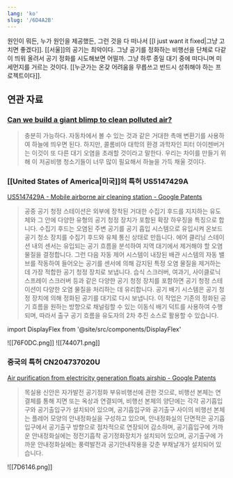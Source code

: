 ```yaml
---
lang: 'ko'
slug: '/6D4A2B'
---
```


원인이 뭐든, 누가 원인을 제공했든, 그런 것을 다 떠나서 [[I just want it fixed|그냥 고치면 좋겠다]].
[[서울]]의 공기는 최악이다.
그냥 공기를 정화하는 비행선을 단체로 다같이 띄워 올려서 공기 정화를 시도해보면 어떨까.
그냥 하루 종일 대기 중에 떠다니며 미세먼지를 거르는 것이다.
[[누군가는 온갖 어려움을 무릅쓰고 반드시 성취해야 하는 프로젝트이다]].

## 연관 자료

### [Can we build a giant blimp to clean polluted air?](https://www.popsci.com/can-we-just-build-giant-blimp-to-clean-polluted-air/)

> 충분히 가능하다. 자동차에서 볼 수 있는 것과 같은 거대한 촉매 변환기를 사용하여 하늘에 띄우면 된다. 하지만, 콜롬비아 대학의 환경 과학자인 피터 아이젠버거는 이것이 또 다른 대기 오염을 초래할 것이라고 말한다. 우리는 차이를 만들기 위해 이 저공비행 청소기들이 너무 많이 필요해서 하늘을 가득 채울 것이다.

### [[United States of America|미국]]의 특허 US5147429A

[US5147429A - Mobile airborne air cleaning station - Google Patents](https://patents.google.com/patent/US5147429A/en)

> 공중 공기 청정 스테이션은 외부에 장착된 거대한 수집기 후드를 지지하는 유도체와 그 안에 다양한 유형의 공기 청정 장치가 포함된 확장 하우징을 특징으로 합니다. 수집기 후드는 오염된 주변 공기를 공기 흡입 시스템으로 유입시켜 온보드 공기 청소 장치를 수집기 후드와 유체 통신 상태로 만듭니다. 에어 클리닝 스테이션 내의 센서는 유입되는 공기 흐름을 분석하여 지역 대기에서 제거해야 할 오염 물질을 결정합니다. 그런 다음 자동 제어 시스템이 내장된 배관 시스템의 자동 밸브를 작동하여 들어오는 공기를 센서에 의해 감지된 특정 오염 물질을 제거하는 데 가장 적합한 공기 청정 장치로 보냅니다. 습식 스크러버, 여과기, 사이클로닉 스프레이 스크러버 등과 같은 다양한 공기 청정 장치를 포함하면 공기 청정 스테이션이 다양한 오염 물질을 처리하는 데 유리합니다. 공기 배기 시스템은 공기 청정 장치에 의해 정화된 공기를 대기로 다시 보냅니다. 이 작업은 기존의 정화된 공기 흐름을 원하는 방향으로 채널링할 수 있는 이동식 배기 덕트를 사용하여 수행되며, 따라서 출구 공기 흐름을 유도자의 2차 추진 소스로 활용할 수 있습니다.

import DisplayFlex from '@site/src/components/DisplayFlex'

<DisplayFlex>
![[76F0DC.png]]
![[744071.png]]
</DisplayFlex>

### 중국의 특허 CN204737020U

[Air purification from electricity generation floats airship - Google Patents](https://patents.google.com/patent/CN204737020U/en)

> 목실용 신안은 자가발전 공기정화 부유비행선에 관한 것으로, 비행선 본체는 연결체를 통해 지면 또는 옥상과 연결되며, 비행선 본체의 양단에는 각각 공기흡입구와 공기출입구가 설치되어 있으며, 공기흡입구와 공기출구 사이의 비행선 본체는 플레어 모양의 안내정화실을 구성하고 있으며, 안내정화실의 단면적은 공기흡입구에서 공기출구 방향으로 점차적으로 연장되어 감소하며, 공기흡입구에 가까운 안내정화실에는 정전기흡착 공기정화장치가 설치되어 있으며, 공기출구에 가까운 안내정화실에는 풍력발전과 공기안내작용을 갖춘 부채날개가 설치되어 있습니다.

![[7D6146.png]]
